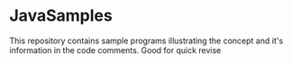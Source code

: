 # JavaSamples
This repository contains sample programs illustrating the concept and it's information in the code comments.
Good for quick revise
